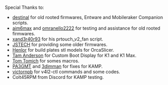 Special Thanks to:

- [destinal](https://www.reddit.com/user/destinal/) for old rooted firmwares, Entware and Mobileraker Companion scripts.
- [aim6max](https://www.reddit.com/u/aim6max/) and [omranello2222](https://www.reddit.com/u/omranello2222/) for testing and assistance for old rooted firmwares.
- [xand3r40r93](https://www.reddit.com/u/xand3r40r93/) for his prtouch_v2_fan script.
- [JSTECH](https://www.youtube.com/@Jstech3d) for providing some older firmwares.
- [Henlor](https://www.printables.com/model/537623-creality-build-plate-models-and-textures) for build plates stl models for OrcaSlicer.
- [Tam Anderson](https://www.facebook.com/groups/557442779831567/user/1603433384) for Custom Boot Display for K1 and K1 Max.
- [Tom Tomich](https://github.com/Tombraider2006) for somes macros.
- [PA3GMT](https://github.com/PA3GMT) and [3dimman](https://github.com/3dimman) for fixes for KAMP.
- [victornpb](https://github.com/victornpb) for v4l2-ctl commands and some codes.
- Colt45RPM from Discord for KAMP testing.